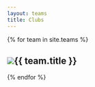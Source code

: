 ```yaml
---
layout: teams
title: Clubs
---
```

{% for team in site.teams %}
  <div class="team">
  <h2><img src="{{team.feature_image}}" href="{{ team.url }}">{{ team.title }}</a></h2>
  </div>
{% endfor %}
